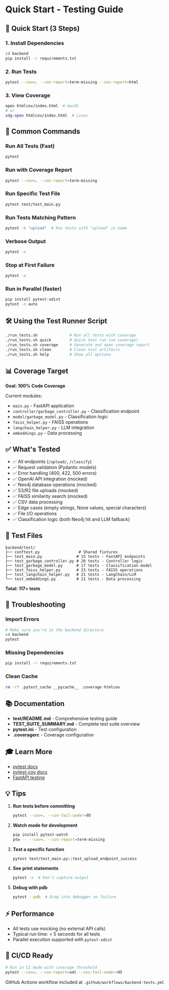 # Quick Start - Testing Guide

## 🚀 Quick Start (3 Steps)

### 1. Install Dependencies

```bash
cd backend
pip install -r requirements.txt
```

### 2. Run Tests

```bash
pytest --cov=. --cov-report=term-missing --cov-report=html
```

### 3. View Coverage

```bash
open htmlcov/index.html  # macOS
# or
xdg-open htmlcov/index.html  # Linux
```

## 🎯 Common Commands

### Run All Tests (Fast)

```bash
pytest
```

### Run with Coverage Report

```bash
pytest --cov=. --cov-report=term-missing
```

### Run Specific Test File

```bash
pytest test/test_main.py
```

### Run Tests Matching Pattern

```bash
pytest -k "upload"  # Run tests with "upload" in name
```

### Verbose Output

```bash
pytest -v
```

### Stop at First Failure

```bash
pytest -x
```

### Run in Parallel (faster)

```bash
pip install pytest-xdist
pytest -n auto
```

## 🛠️ Using the Test Runner Script

```bash
./run_tests.sh              # Run all tests with coverage
./run_tests.sh quick        # Quick test run (no coverage)
./run_tests.sh coverage     # Generate and open coverage report
./run_tests.sh clean        # Clean test artifacts
./run_tests.sh help         # Show all options
```

## 📊 Coverage Target

**Goal: 100% Code Coverage**

Current modules:

- `main.py` - FastAPI application
- `controller/garbage_controller.py` - Classification endpoint
- `model/garbage_model.py` - Classification logic
- `faiss_helper.py` - FAISS operations
- `langchain_helper.py` - LLM integration
- `embeddings.py` - Data processing

## ✅ What's Tested

- ✅ All endpoints (`/upload/`, `/classify`)
- ✅ Request validation (Pydantic models)
- ✅ Error handling (400, 422, 500 errors)
- ✅ OpenAI API integration (mocked)
- ✅ Neo4j database operations (mocked)
- ✅ S3/R2 file uploads (mocked)
- ✅ FAISS similarity search (mocked)
- ✅ CSV data processing
- ✅ Edge cases (empty strings, None values, special characters)
- ✅ File I/O operations
- ✅ Classification logic (both Neo4j hit and LLM fallback)

## 📁 Test Files

```
backend/test/
├── conftest.py                 # Shared fixtures
├── test_main.py               # 15 tests - FastAPI endpoints
├── test_garbage_controller.py # 20 tests - Controller logic
├── test_garbage_model.py      # 17 tests - Classification model
├── test_faiss_helper.py       # 23 tests - FAISS operations
├── test_langchain_helper.py   # 21 tests - LangChain/LLM
└── test_embeddings.py         # 21 tests - Data processing
```

**Total: 117+ tests**

## 🔧 Troubleshooting

### Import Errors

```bash
# Make sure you're in the backend directory
cd backend
pytest
```

### Missing Dependencies

```bash
pip install -r requirements.txt
```

### Clean Cache

```bash
rm -rf .pytest_cache __pycache__ .coverage htmlcov
```

## 📚 Documentation

- **test/README.md** - Comprehensive testing guide
- **TEST_SUITE_SUMMARY.md** - Complete test suite overview
- **pytest.ini** - Test configuration
- **.coveragerc** - Coverage configuration

## 🎓 Learn More

- [pytest docs](https://docs.pytest.org/)
- [pytest-cov docs](https://pytest-cov.readthedocs.io/)
- [FastAPI testing](https://fastapi.tiangolo.com/tutorial/testing/)

## 💡 Tips

1. **Run tests before committing**

   ```bash
   pytest --cov=. --cov-fail-under=95
   ```

2. **Watch mode for development**

   ```bash
   pip install pytest-watch
   ptw -- --cov=. --cov-report=term-missing
   ```

3. **Test a specific function**

   ```bash
   pytest test/test_main.py::test_upload_endpoint_success
   ```

4. **See print statements**

   ```bash
   pytest -s  # Don't capture output
   ```

5. **Debug with pdb**
   ```bash
   pytest --pdb  # Drop into debugger on failure
   ```

## ⚡ Performance

- All tests use mocking (no external API calls)
- Typical run time: < 5 seconds for all tests
- Parallel execution supported with `pytest-xdist`

## 🎯 CI/CD Ready

```bash
# Run in CI mode with coverage threshold
pytest --cov=. --cov-report=xml --cov-fail-under=95
```

GitHub Actions workflow included at `.github/workflows/backend-tests.yml`
